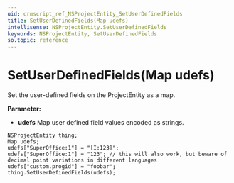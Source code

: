 ```yaml
---
uid: crmscript_ref_NSProjectEntity_SetUserDefinedFields
title: SetUserDefinedFields(Map udefs)
intellisense: NSProjectEntity.SetUserDefinedFields
keywords: NSProjectEntity, SetUserDefinedFields
so.topic: reference
---
```


# SetUserDefinedFields(Map udefs)

Set the user-defined fields on the ProjectEntity as a map.

**Parameter:** 
* **udefs** Map user defined field values encoded as strings.

```crmscript
NSProjectEntity thing;
Map udefs;
udefs["SuperOffice:1"] = "[I:123]";
udefs["SuperOffice:1"] = "123"; // this will also work, but beware of decimal point variations in different languages
udefs["custom.progid"] = "foobar";
thing.SetUserDefinedFields(udefs);
```

